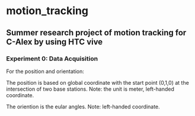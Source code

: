 # motion_tracking
## Summer research project of motion tracking for C-Alex by using HTC vive

### Experiment 0: Data Acquisition
For the position and orientation:

The position is based on global coordinate with the start point (0,1,0) at the intersection of two base stations. Note: the unit is meter, left-handed coordinate.

The oriention is the eular angles. Note: left-handed coordinate.
